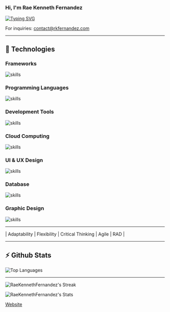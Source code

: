 ### Hi, I'm Rae Kenneth Fernandez
[![Typing SVG](https://readme-typing-svg.herokuapp.com?font=Fira+Code&pause=1000&random=false&width=435&lines=Full-stack+Developer;UI%2FUX+Designer;Researcher)](https://git.io/typing-svg)

For inquiries: <a href="mailto:contact@rkfernandez.com">contact@rkfernandez.com</a>

<hr>

## 🔧 Technologies

### Frameworks
![skills](https://skillicons.dev/icons?i=laravel,bootstrap,wordpress,vue,jquery,express,django,nodejs,dotnet,vuetify,react&theme=light)

### Programming Languages
![skills](https://skillicons.dev/icons?i=python,r,php,javascript,html,css,bash&theme=light)

### Development Tools
![skills](https://skillicons.dev/icons?i=visualstudio,vscode,vim,docker,md,git,postman,notion&theme=light)

### Cloud Computing
![skills](https://skillicons.dev/icons?i=aws,vercel,github,gitlab,bitbucket,ubuntu,linux&theme=light)

### UI & UX Design
![skills](https://skillicons.dev/icons?i=figma,xd&theme=light)

### Database
![skills](https://skillicons.dev/icons?i=mysql&theme=light)

### Graphic Design
![skills](https://skillicons.dev/icons?i=ps,pr&theme=light)

<hr>
| Adaptability | Flexibility | Critical Thinking | Agile | RAD |
<hr>

## :zap: Github Stats

![Top Languages](https://github-stats.rkfernandez.com/api/top-langs/?username=RaeKennethFernandez&show_icons=true&layout=compact&hide=java)

---
![RaeKennethFernandez's Streak](https://github-readme-streak-stats.herokuapp.com/?user=RaeKennethFernandez&hide_border=true)

![RaeKennethFernandez's Stats](https://github-stats.rkfernandez.com/api?username=RaeKennethFernandez&show_icons=true&hide_border=true&count_private=true&include_all_commits=true&show=reviews,prs_merged_percentage)


[Website](https://rkfernandez.com)
